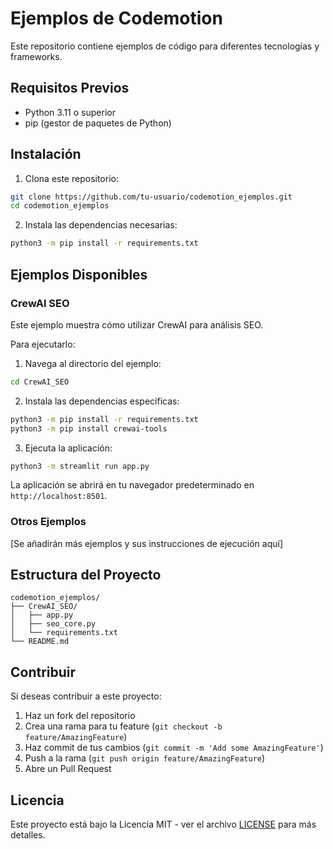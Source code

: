 # Ejemplos de Codemotion

Este repositorio contiene ejemplos de código para diferentes tecnologías y frameworks.

## Requisitos Previos

- Python 3.11 o superior
- pip (gestor de paquetes de Python)

## Instalación

1. Clona este repositorio:
```bash
git clone https://github.com/tu-usuario/codemotion_ejemplos.git
cd codemotion_ejemplos
```

2. Instala las dependencias necesarias:
```bash
python3 -m pip install -r requirements.txt
```

## Ejemplos Disponibles

### CrewAI SEO

Este ejemplo muestra cómo utilizar CrewAI para análisis SEO.

Para ejecutarlo:

1. Navega al directorio del ejemplo:
```bash
cd CrewAI_SEO
```

2. Instala las dependencias específicas:
```bash
python3 -m pip install -r requirements.txt
python3 -m pip install crewai-tools
```

3. Ejecuta la aplicación:
```bash
python3 -m streamlit run app.py
```

La aplicación se abrirá en tu navegador predeterminado en `http://localhost:8501`.

### Otros Ejemplos

[Se añadirán más ejemplos y sus instrucciones de ejecución aquí]

## Estructura del Proyecto

```
codemotion_ejemplos/
├── CrewAI_SEO/
│   ├── app.py
│   ├── seo_core.py
│   └── requirements.txt
└── README.md
```

## Contribuir

Si deseas contribuir a este proyecto:

1. Haz un fork del repositorio
2. Crea una rama para tu feature (`git checkout -b feature/AmazingFeature`)
3. Haz commit de tus cambios (`git commit -m 'Add some AmazingFeature'`)
4. Push a la rama (`git push origin feature/AmazingFeature`)
5. Abre un Pull Request

## Licencia

Este proyecto está bajo la Licencia MIT - ver el archivo [LICENSE](LICENSE) para más detalles.
